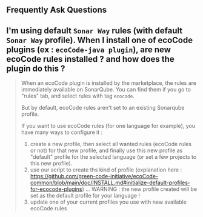 Frequently Ask Questions
---

## I'm using default `Sonar Way` rules (with default `Sonar Way` profile). When I install one of ecoCode plugins (ex : `ecoCode-java plugin`), are new ecoCode rules installed ? and how does the plugin do this ?

> When an ecoCode plugin is installed by the marketplace, the rules are immediately available on SonarQube. You can find them if you go to "rules" tab, and select rules with tag `ecocode`. 
> 
> But by default, ecoCode rules aren't set to an existing Sonarqube profile.
> 
> If you want to use ecoCode rules (for one language for example), you have many ways to configure it :
> 1. create a new profile, then select all wanted rules (ecoCode rules or not) for that new profile, and finally use this new profile as "default" profile for the selected language (or set a few projects to this new profile).
> 2. use our script to create ths kind of profile (explanation here : https://github.com/green-code-initiative/ecoCode-common/blob/main/doc/INSTALL.md#initialize-default-profiles-for-ecocode-plugins) ... WARNING : the new profile created will be set as the default profile for your language !
> 3. update one of your current profiles you use with new available ecoCode rules